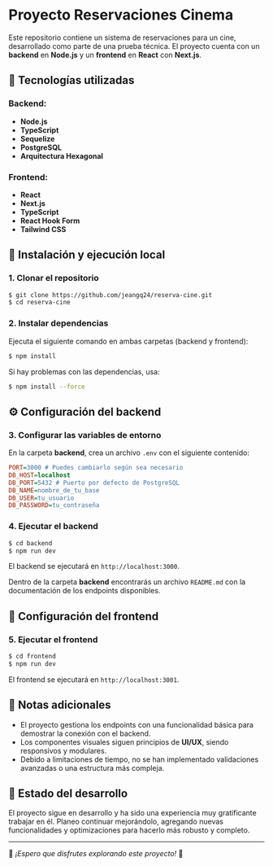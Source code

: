 # Proyecto Reservaciones Cinema

Este repositorio contiene un sistema de reservaciones para un cine, desarrollado como parte de una prueba técnica. El proyecto cuenta con un **backend** en **Node.js** y un **frontend** en **React** con **Next.js**.

## 📌 Tecnologías utilizadas

### Backend:
- **Node.js**
- **TypeScript**
- **Sequelize**
- **PostgreSQL**
- **Arquitectura Hexagonal**

### Frontend:
- **React**
- **Next.js**
- **TypeScript**
- **React Hook Form**
- **Tailwind CSS**

## 🚀 Instalación y ejecución local

### 1. Clonar el repositorio

```sh
$ git clone https://github.com/jeangq24/reserva-cine.git
$ cd reserva-cine
```

### 2. Instalar dependencias

Ejecuta el siguiente comando en ambas carpetas (backend y frontend):

```sh
$ npm install
```

Si hay problemas con las dependencias, usa:

```sh
$ npm install --force
```

## ⚙️ Configuración del backend

### 3. Configurar las variables de entorno

En la carpeta **backend**, crea un archivo `.env` con el siguiente contenido:

```ini
PORT=3000 # Puedes cambiarlo según sea necesario
DB_HOST=localhost
DB_PORT=5432 # Puerto por defecto de PostgreSQL
DB_NAME=nombre_de_tu_base
DB_USER=tu_usuario
DB_PASSWORD=tu_contraseña
```

### 4. Ejecutar el backend

```sh
$ cd backend
$ npm run dev
```

El backend se ejecutará en `http://localhost:3000`.

Dentro de la carpeta **backend** encontrarás un archivo `README.md` con la documentación de los endpoints disponibles.

## 🎨 Configuración del frontend

### 5. Ejecutar el frontend

```sh
$ cd frontend
$ npm run dev
```

El frontend se ejecutará en `http://localhost:3001`.

## 📌 Notas adicionales

- El proyecto gestiona los endpoints con una funcionalidad básica para demostrar la conexión con el backend.
- Los componentes visuales siguen principios de **UI/UX**, siendo responsivos y modulares.
- Debido a limitaciones de tiempo, no se han implementado validaciones avanzadas o una estructura más compleja.

## 🔨 Estado del desarrollo

El proyecto sigue en desarrollo y ha sido una experiencia muy gratificante trabajar en él. Planeo continuar mejorándolo, agregando nuevas funcionalidades y optimizaciones para hacerlo más robusto y completo.

---

📌 *¡Espero que disfrutes explorando este proyecto!* 🚀


